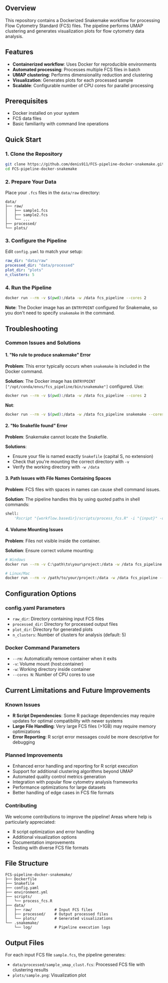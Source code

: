   
## Overview

This repository contains a Dockerized Snakemake workflow for processing Flow Cytometry Standard (FCS) files. The pipeline performs UMAP clustering and generates visualization plots for flow cytometry data analysis.

## Features

- **Containerized workflow**: Uses Docker for reproducible environments
- **Automated processing**: Processes multiple FCS files in batch
- **UMAP clustering**: Performs dimensionality reduction and clustering
- **Visualization**: Generates plots for each processed sample
- **Scalable**: Configurable number of CPU cores for parallel processing

## Prerequisites

- Docker installed on your system
- FCS data files
- Basic familiarity with command line operations

## Quick Start

### 1. Clone the Repository
```bash
git clone https://github.com/denis911/FCS-pipeline-docker-snakemake.git
cd FCS-pipeline-docker-snakemake
```

### 2. Prepare Your Data
Place your `.fcs` files in the `data/raw` directory:
```
data/
├── raw/
│   ├── sample1.fcs
│   ├── sample2.fcs
│   └── ...
├── processed/
└── plots/
```

### 3. Configure the Pipeline
Edit `config.yaml` to match your setup:
```yaml
raw_dir: "data/raw"
processed_dir: "data/processed"
plot_dir: "plots"
n_clusters: 5
```

### 4. Run the Pipeline
```bash
docker run --rm -v $(pwd):/data -w /data fcs_pipeline --cores 2
```

**Note**: The Docker image has an `ENTRYPOINT` configured for Snakemake, so you don't need to specify `snakemake` in the command.

## Troubleshooting

### Common Issues and Solutions

#### 1. "No rule to produce snakemake" Error
**Problem**: This error typically occurs when `snakemake` is included in the Docker command.

**Solution**: The Docker image has `ENTRYPOINT ["/opt/conda/envs/fcs_pipeline/bin/snakemake"]` configured. Use:
```bash
docker run --rm -v $(pwd):/data -w /data fcs_pipeline --cores 2
```
**Not**:
```bash
docker run --rm -v $(pwd):/data -w /data fcs_pipeline snakemake --cores 2
```

#### 2. "No Snakefile found" Error
**Problem**: Snakemake cannot locate the Snakefile.

**Solutions**:
- Ensure your file is named exactly `Snakefile` (capital S, no extension)
- Check that you're mounting the correct directory with `-v`
- Verify the working directory with `-w /data`

#### 3. Path Issues with File Names Containing Spaces
**Problem**: FCS files with spaces in names can cause shell command issues.

**Solution**: The pipeline handles this by using quoted paths in shell commands:
```python
shell:
    'Rscript "{workflow.basedir}/scripts/process_fcs.R" -i "{input}" -o "{output.fcs}" -p "{output.plot}"'
```

#### 4. Volume Mounting Issues
**Problem**: Files not visible inside the container.

**Solution**: Ensure correct volume mounting:
```bash
# Windows
docker run --rm -v C:\path\to\your\project:/data -w /data fcs_pipeline --cores 2

# Linux/Mac
docker run --rm -v /path/to/your/project:/data -w /data fcs_pipeline --cores 2
```

## Configuration Options

### config.yaml Parameters
- `raw_dir`: Directory containing input FCS files
- `processed_dir`: Directory for processed output files  
- `plot_dir`: Directory for generated plots
- `n_clusters`: Number of clusters for analysis (default: 5)

### Docker Command Parameters
- `--rm`: Automatically remove container when it exits
- `-v`: Volume mount (host:container)
- `-w`: Working directory inside container
- `--cores N`: Number of CPU cores to use

## Current Limitations and Future Improvements

### Known Issues
- **R Script Dependencies**: Some R package dependencies may require updates for optimal compatibility with newer systems
- **Large File Handling**: Very large FCS files (>1GB) may require memory optimizations
- **Error Reporting**: R script error messages could be more descriptive for debugging

### Planned Improvements
- Enhanced error handling and reporting for R script execution
- Support for additional clustering algorithms beyond UMAP
- Automated quality control metrics generation
- Integration with popular flow cytometry analysis frameworks
- Performance optimizations for large datasets
- Better handling of edge cases in FCS file formats

### Contributing
We welcome contributions to improve the pipeline! Areas where help is particularly appreciated:
- R script optimization and error handling
- Additional visualization options
- Documentation improvements
- Testing with diverse FCS file formats

## File Structure

```
FCS-pipeline-docker-snakemake/
├── Dockerfile
├── Snakefile
├── config.yaml
├── environment.yml
├── scripts/
│   └── process_fcs.R
├── data/
│   ├── raw/          # Input FCS files
│   ├── processed/    # Output processed files
│   └── plots/        # Generated visualizations
└── .snakemake/
    └── log/          # Pipeline execution logs
```

## Output Files

For each input FCS file `sample.fcs`, the pipeline generates:
- `data/processed/sample_umap_clust.fcs`: Processed FCS file with clustering results
- `plots/sample.png`: Visualization plot

